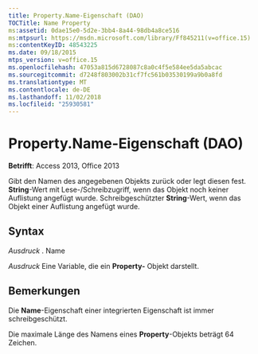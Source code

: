 ```yaml
---
title: Property.Name-Eigenschaft (DAO)
TOCTitle: Name Property
ms:assetid: 0dae15e0-5d2e-3bb4-8a44-98db4a8ce516
ms:mtpsurl: https://msdn.microsoft.com/library/Ff845211(v=office.15)
ms:contentKeyID: 48543225
ms.date: 09/18/2015
mtps_version: v=office.15
ms.openlocfilehash: 47053a815d6728087c8a0c4f5e584ee5da5abcac
ms.sourcegitcommit: d7248f803002b31cf7fc561b03530199a9b0a8fd
ms.translationtype: MT
ms.contentlocale: de-DE
ms.lasthandoff: 11/02/2018
ms.locfileid: "25930581"
---
```

# <a name="propertyname-property-dao"></a>Property.Name-Eigenschaft (DAO)


**Betrifft**: Access 2013, Office 2013

Gibt den Namen des angegebenen Objekts zurück oder legt diesen fest. **String**-Wert mit Lese-/Schreibzugriff, wenn das Objekt noch keiner Auflistung angefügt wurde. Schreibgeschützter **String**-Wert, wenn das Objekt einer Auflistung angefügt wurde.

## <a name="syntax"></a>Syntax

*Ausdruck* . Name

*Ausdruck* Eine Variable, die ein **Property-** Objekt darstellt.

## <a name="remarks"></a>Bemerkungen

Die **Name**-Eigenschaft einer integrierten Eigenschaft ist immer schreibgeschützt.

Die maximale Länge des Namens eines **Property**-Objekts beträgt 64 Zeichen.

